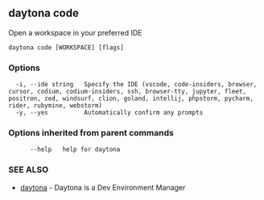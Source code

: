 ## daytona code

Open a workspace in your preferred IDE

```
daytona code [WORKSPACE] [flags]
```

### Options

```
  -i, --ide string   Specify the IDE (vscode, code-insiders, browser, cursor, codium, codium-insiders, ssh, browser-tty, jupyter, fleet, positron, zed, windsurf, clion, goland, intellij, phpstorm, pycharm, rider, rubymine, webstorm)
  -y, --yes          Automatically confirm any prompts
```

### Options inherited from parent commands

```
      --help   help for daytona
```

### SEE ALSO

* [daytona](daytona.md)	 - Daytona is a Dev Environment Manager

